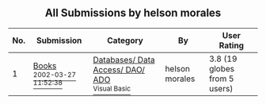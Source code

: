 ﻿<div align="center">

## All Submissions by helson morales

</div>

No.  | Submission | Category | By   | User Rating
---- | ---------- | -------- | ---- | -----------
1 | [Books<br /><sup>2002-03-27 11:52:38</sup>](https://github.com/Planet-Source-Code/helson-morales-books__1-33143) | [Databases/ Data Access/ DAO/ ADO<br /><sup>Visual Basic</sup>](../ByCategory/databases-data-access-dao-ado__1-6.md) | helson morales | 3.8 (19 globes from 5 users)

